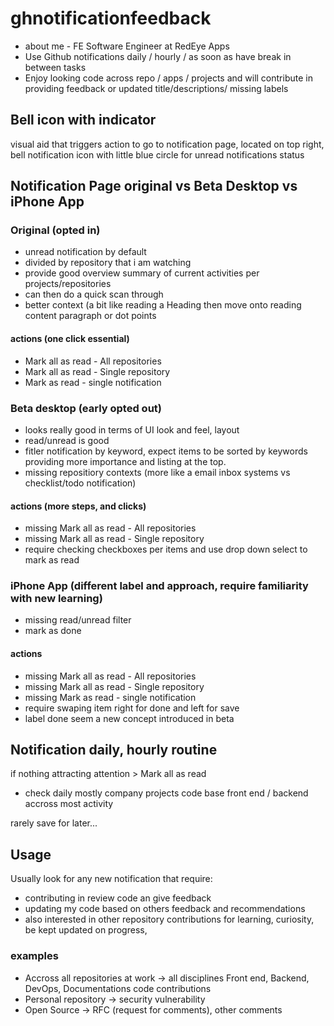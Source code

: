 # ghnotificationfeedback


- about me - FE Software Engineer at RedEye Apps 
- Use Github notifications daily / hourly / as soon as have break in between tasks 
- Enjoy looking code across repo / apps / projects and will contribute in providing feedback or updated title/descriptions/ missing labels

## Bell icon with indicator

visual aid that triggers action to go to notification page, located on top right, bell notification icon with little blue circle for unread notifications status

 
## Notification Page original vs Beta Desktop vs iPhone App

### Original (opted in)
- unread notification by default 
- divided by repository that i am watching
- provide good overview summary of current activities per projects/repositories
- can then do a quick scan through 
- better context (a bit like reading a Heading then move onto reading content paragraph or dot points
#### actions (one click essential)
- Mark all as read - All repositories
- Mark all as read - Single repository
- Mark as read - single notification

### Beta desktop (early opted out)
- looks really good in terms of UI look and feel, layout
- read/unread is good
- fitler notification by keyword, expect items to be sorted by keywords providing more importance and listing at the top.
- missing repositiory contexts (more like a email inbox systems vs checklist/todo notification)
#### actions (more steps, and clicks)
- missing Mark all as read - All repositories
- missing Mark all as read - Single repository
- require checking checkboxes per items and use drop down select to mark as read

### iPhone App (different label and approach, require familiarity with new learning)
- missing read/unread filter
- mark as done
#### actions 
- missing Mark all as read - All repositories
- missing Mark all as read - Single repository
- missing Mark as read - single notification
- require swaping item right for done and left for save
- label done seem a new concept introduced in beta 


## Notification daily, hourly routine
if nothing attracting attention > Mark all as read

- check daily mostly company projects code base front end / backend
accross most activity 

rarely save for later...

## Usage 

Usually look for any new notification that require:
- contributing in review code an give feedback
- updating my code based on others feedback and recommendations
- also interested in other repository contributions for learning, curiosity, be kept updated on progress,
 
### examples
- Accross all repositories at work -> all disciplines Front end, Backend, DevOps, Documentations code contributions 
- Personal repository -> security vulnerability 
- Open Source -> RFC (request for comments), other comments 
